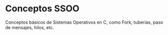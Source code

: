 # Conceptos SSOO
Conceptos básicos de Sistemas Operativos en C, como Fork, tuberías, paso de mensajes, hilos, etc.
